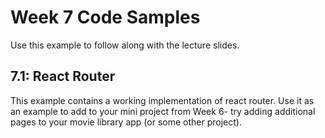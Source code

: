 # Week 7 Code Samples

Use this example to follow along with the lecture slides.

## 7.1: React Router

This example contains a working implementation of react router. Use it as an example to add to your mini project from Week 6- try adding additional pages to your movie library app (or some other project).